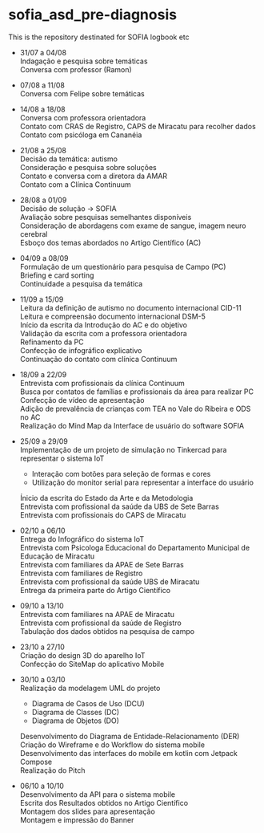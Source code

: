# sofia_asd_pre-diagnosis
This is the repository destinated for SOFIA logbook etc

- 31/07 a 04/08 <br>
  Indagação e pesquisa sobre temáticas <br>
  Conversa com professor (Ramon) <br>

- 07/08 a 11/08 <br>
  Conversa com Felipe sobre temáticas <br>
 
- 14/08 a 18/08 <br>
  Conversa com professora orientadora <br>
  Contato com CRAS de Registro, CAPS de Miracatu para recolher dados <br>
  Contato com psicóloga em Cananéia <br>

- 21/08 a 25/08 <br>
  Decisão da temática: autismo <br>
  Consideração e pesquisa sobre soluções <br>
  Contato e conversa com a diretora da AMAR <br>
  Contato com a Clínica Continuum <br>

- 28/08 a 01/09 <br>
  Decisão de solução -> SOFIA <br>
  Avaliação sobre pesquisas semelhantes disponíveis <br>
  Consideração de abordagens com exame de sangue, imagem neuro cerebral <br>
  Esboço dos temas abordados no Artigo Científico (AC) <br>

- 04/09 a 08/09 <br>
  Formulação de um questionário para pesquisa de Campo (PC) <br>
  Briefing e card sorting <br>
  Continuidade a pesquisa da temática <br>

- 11/09 a 15/09 <br>
  Leitura da definição de autismo no documento internacional CID-11 <br>
  Leitura e compreensão documento internacional DSM-5 <br>
  Início da escrita da Introdução do AC e do objetivo <br>
  Validação da escrita com a professora orientadora <br>
  Refinamento da PC <br>
  Confecção de infográfico explicativo <br>
  Continuação do contato com clínica Continuum <br>

- 18/09 a 22/09 <br>
  Entrevista com profissionais da clínica Continuum <br>
  Busca por contatos de famílias e profissionais da área para realizar PC <br>
  Confecção de vídeo de apresentação <br>
  Adição de prevalência de crianças com TEA no Vale do Ribeira e ODS no AC <br>
  Realização do Mind Map da Interface de usuário do software SOFIA <br>

- 25/09 a 29/09 <br>
  Implementação de um projeto de simulação no Tinkercad para representar o sistema IoT
  - Interação com botões para seleção de formas e cores
  - Utilização do monitor serial para representar a interface do usuário
  
  Ínicio da escrita do Estado da Arte e da Metodologia <br>
  Entrevista com profissional da saúde da UBS de Sete Barras <br>
  Entrevista com profissionais do CAPS de Miracatu <br>
  

- 02/10 a 06/10 <br>
  Entrega do Infográfico do sistema IoT <br>
  Entrevista com Psicologa Educacional do Departamento Municipal de Educação de Miracatu <br>
  Entrevista com familiares da APAE de Sete Barras <br>
  Entrevista com familiares de Registro <br>
  Entrevista com profissional da saúde UBS de Miracatu <br>
  Entrega da primeira parte do Artigo Científico <br>

- 09/10 a 13/10 <br>
  Entrevista com familiares na APAE de Miracatu <br>
  Entrevista com profissional da saúde de Registro <br>
  Tabulação dos dados obtidos na pesquisa de campo <br>

- 23/10 a 27/10 <br>
  Criação do design 3D do aparelho IoT <br>
  Confecção do SiteMap do aplicativo Mobile <br>

- 30/10 a 03/10 <br>
  Realização da modelagem UML do projeto
   - Diagrama de Casos de Uso (DCU)
   - Diagrama de Classes (DC)
   - Diagrama de Objetos (DO)
     
  Desenvolvimento do Diagrama de Entidade-Relacionamento (DER)<br>
  Criação do Wireframe e do Workflow do sistema mobile <br>
  Desenvolvimento das interfaces do mobile em kotlin com Jetpack Compose <br>
  Realização do Pitch <br>

- 06/10 a 10/10 <br>
  Desenvolvimento da API para o sistema mobile<br>
  Escrita dos Resultados obtidos no Artigo Científico<br>
  Montagem dos slides para apresentação <br>
  Montagem e impressão do Banner <br>

